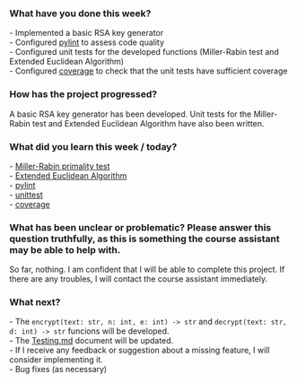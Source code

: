 ### What have you done this week?  

\- Implemented a basic RSA key generator  
\- Configured [pylint](https://gamedevacademy.org/pylint-tutorial-complete-guide/) to assess code quality  
\- Configured unit tests for the developed functions (Miller-Rabin test and Extended Euclidean Algorithm)  
\- Configured [coverage](https://www.pythontutorial.net/python-unit-testing/python-unittest-coverage/) to check that the unit tests have sufficient coverage

### How has the project progressed?

A basic RSA key generator has been developed. Unit tests for the Miller-Rabin test and Extended Euclidean Algorithm have also been written.

### What did you learn this week / today?  

\- [Miller-Rabin primality test](https://en.wikipedia.org/wiki/Miller%E2%80%93Rabin_primality_test)  
\- [Extended Euclidean Algorithm](https://en.wikipedia.org/wiki/Extended_Euclidean_algorithm)  
\- [pylint](https://gamedevacademy.org/pylint-tutorial-complete-guide/)  
\- [unittest](https://www.pythontutorial.net/python-unit-testing/python-run-unittest/)  
\- [coverage](https://www.pythontutorial.net/python-unit-testing/python-unittest-coverage/)  

### What has been unclear or problematic? Please answer this question truthfully, as this is something the course assistant may be able to help with.

So far, nothing. I am confident that I will be able to complete this project. If there are any troubles, I will contact the course assistant immediately.

### What next?  

\- The `encrypt(text: str, n: int, e: int) -> str` and `decrypt(text: str, d: int) -> str` funcions will be developed.  
\- The [Testing.md](./Testing.md) document will be updated.  
\- If I receive any feedback or suggestion about a missing feature, I will consider implementing it.  
\- Bug fixes (as necessary)  
